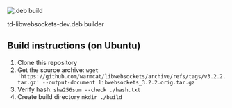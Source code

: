 ![.deb build](https://github.com/tada-team/td-libwebsockets-dev/workflows/build/badge.svg)

td-libwebsockets-dev.deb builder

## Build instructions (on Ubuntu)

1. Clone this repository
1. Get the source archive: `wget 'https://github.com/warmcat/libwebsockets/archive/refs/tags/v3.2.2.tar.gz' --output-document libwebsockets_3.2.2.orig.tar.gz`
1. Verify hash: `sha256sum --check ./hash.txt`
1. Create build directory `mkdir ./build`

